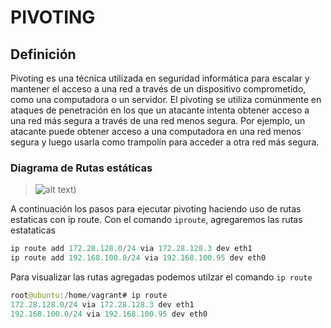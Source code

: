 # PIVOTING
## Definición
Pivoting es una técnica utilizada en seguridad informática para escalar y mantener el acceso a una red a través de un dispositivo comprometido, como una computadora o un servidor. El pivoting se utiliza comúnmente en ataques de penetración en los que un atacante intenta obtener acceso a una red más segura a través de una red menos segura. Por ejemplo, un atacante puede obtener acceso a una computadora en una red menos segura y luego usarla como trampolín para acceder a otra red más segura.
### Diagrama de Rutas estáticas
> ![alt text](https://i.postimg.cc/tTy0BK1v/Route.png))

A continuación los pasos para ejecutar pivoting haciendo uso de rutas estaticas con ip route.
Con el comando `iproute`, agregaremos las rutas estataticas
``` java
ip route add 172.28.128.0/24 via 172.28.128.3 dev eth1
ip route add 192.168.100.0/24 via 192.168.100.95 dev eth0
```
Para visualizar las rutas agregadas podemos utilzar el comando `ip route`
``` java
root@ubuntu:/home/vagrant# ip route
172.28.128.0/24 via 172.28.128.3 dev eth1 
192.168.100.0/24 via 192.168.100.95 dev eth0 
```

